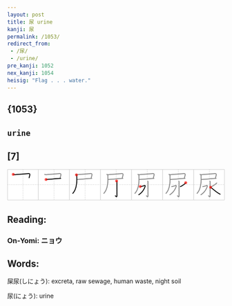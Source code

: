 ```yaml
---
layout: post
title: 尿 urine
kanji: 尿
permalink: /1053/
redirect_from:
 - /尿/
 - /urine/
pre_kanji: 1052
nex_kanji: 1054
heisig: "Flag . . . water."
---
```


## {1053}

## `urine`

## [7]

<div class="stroke"><img src="../images/E5B0BF.png" /></div>

## Reading:

### On-Yomi: ニョウ

## Words:

屎尿(しにょう): excreta, raw sewage, human waste, night soil

尿(にょう): urine
